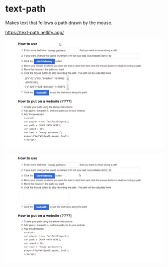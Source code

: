 # text-path
Makes text that follows a path drawn by the mouse.

https://text-path.netlify.app/

![Example 1](example01.gif?raw=true "example 1")

![Example 2](example02.gif?raw=true "example 2")
